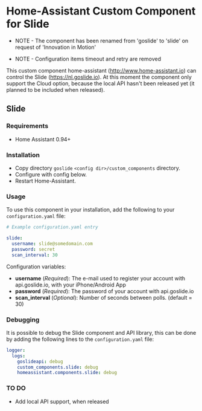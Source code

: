 # Home-Assistant Custom Component for Slide

* NOTE - The component has been renamed from 'goslide' to 'slide' on request of 'Innovation in Motion'

* NOTE - Configuration items timeout and retry are removed

This custom component home-assistant (http://www.home-assistant.io) can control the Slide (https://nl.goslide.io). At this moment the component only support the Cloud option, because the local API hasn't been released yet (it planned to be included when released).

## Slide

### Requirements
- Home Assistant 0.94+

### Installation

- Copy directory `goslide` `<config dir>/custom_components` directory.
- Configure with config below.
- Restart Home-Assistant.

### Usage
To use this component in your installation, add the following to your `configuration.yaml` file:

```yaml
# Example configuration.yaml entry

slide:
  username: slide@somedomain.com
  password: secret
  scan_interval: 30
```

Configuration variables:

- **username** (*Required*): The e-mail used to register your account with api.goslide.io, with your iPhone/Android App
- **password** (*Required*): The password of your account with api.goslide.io
- **scan_interval** (*Optional*): Number of seconds between polls. (default = 30)

### Debugging

It is possible to debug the Slide component and API library, this can be done by adding the following lines to the `configuration.yaml` file:

```yaml
logger:
  logs:
    goslideapi: debug
    custom_components.slide: debug
    homeassistant.components.slide: debug
```

### TO DO

- Add local API support, when released

